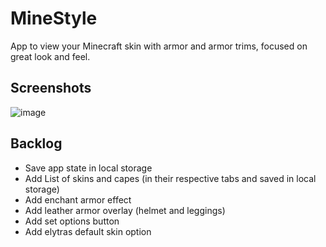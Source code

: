 # MineStyle

App to view your Minecraft skin with armor and armor trims, focused on great look and feel.

## Screenshots

![image](https://github.com/user-attachments/assets/f707ab87-cfbf-40d7-8fc0-6a453618e1ac)

## Backlog

* Save app state in local storage
* Add List of skins and capes (in their respective tabs and saved in local storage)
* Add enchant armor effect
* Add leather armor overlay (helmet and leggings)
* Add set options button
* Add elytras default skin option
